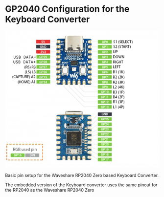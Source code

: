 # GP2040 Configuration for the Keyboard Converter

![Pin Mapping](assets/WaveshareRP2040Zero.png)

Basic pin setup for the Waveshare RP2040 Zero based Keyboard Converter.

The embedded version of the Keyboard converter uses the same pinout for the RP2040 as the Waveshare 
RP2040 Zero